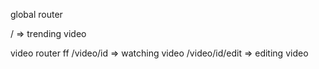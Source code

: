 global router

/ => trending video

video router
ff
/video/id => watching video
/video/id/edit => editing video
